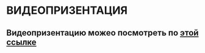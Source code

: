 # ВИДЕОПРИЗЕНТАЦИЯ

## Видеопризентацию можео посмотреть по [этой ссылке](https://youtu.be/y48Bbto88B0)

